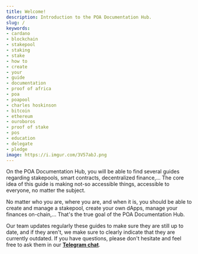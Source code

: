 ```yaml
---
title: Welcome!
description: Introduction to the POA Documentation Hub.
slug: /
keywords:
- cardano
- blockchain
- stakepool
- staking
- stake
- how to
- create
- your
- guide
- documentation
- proof of africa
- poa
- poapool
- charles hoskinson
- bitcoin
- ethereum
- ouroboros
- proof of stake
- pos
- education
- delegate
- pledge
image: https://i.imgur.com/3V57abJ.png
---
```


On the POA Documentation Hub, you will be able to find several guides regarding stakepools, smart contracts, decentralized finance,... The core idea of this guide is making not-so accessible things, accessible to everyone, no matter the subject.

No matter who you are, where you are, and when it is, you should be able to create and manage a stakepool, create your own dApps, manage your finances on-chain,... That's the true goal of the POA Documentation Hub.

Our team updates regularly these guides to make sure they are still up to date, and if they aren't, we make sure to clearly indicate that they are currently outdated. If you have questions, please don't hesitate and feel free to ask them in our **[Telegram chat](https://t.me/poapool)**.

